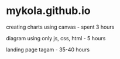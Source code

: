 # mykoIa.github.io


creating charts using canvas  - spent 3 hours

diagram using only js, css, html  - 5 hours

landing page tagam  - 35-40 hours
